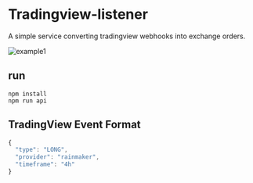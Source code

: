 # Tradingview-listener

A simple service converting tradingview webhooks into exchange orders.

![example1](https://uc2d1b1fa8999f8813752c9712ad.previews.dropboxusercontent.com/p/thumb/AAiMCEIw6rC7SnoH7O4sitowR1J7G9Oj1oGLE7LCx_gnyt0rTkdWn3aXvSPwg18NyB1muJglV8zVWMdQLXJRw3-ykkzvg2e4_zatfrr2TWMTxV-7KaasBJ3RPwVfegSl1vIHyawTKzAPwqEDbQTms2PFf0fsw5yQzS-pBTNQBvy-v_6caU3Vw1cLfhTbLku00jfavU8ASWkn3RGzSTVZNmVJHPUx_UZNJuvbTTYelCeYllLaGy9ZU0hbZphAphjTJIbpFvE0yzcH_kRIGvGvfkmjDBODeibV-zDlNXdb2P3WbDfBo3f-A-WPKEuhhBb5DKYSSkm_EJyyF9x8lmA1z47uUQ6pdR0ZHLUwWD7eeQ1bhpxkBTjz9ZU4uoxjcQ08ExBjBNnHZJ5LyT86VTroeWXBGTitg8UbMtDako5G2wn0jPEtyImqS4sGotY0cUIycBfoMqERxBm4esu2tp6aYS8biTSz1VT76ysi4ZyhiheU-w/p.png?fv_content=true&size_mode=5)

## run
``` 
npm install
npm run api 
```

## TradingView Event Format

```js
{
  "type": "LONG",
  "provider": "rainmaker",
  "timeframe": "4h"
}
```